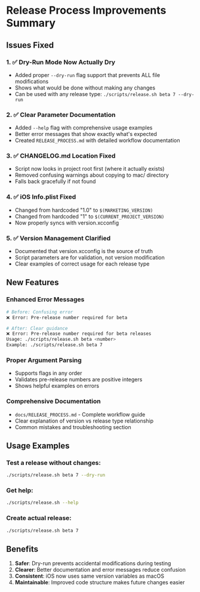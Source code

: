# Release Process Improvements Summary

## Issues Fixed

### 1. ✅ Dry-Run Mode Now Actually Dry
- Added proper `--dry-run` flag support that prevents ALL file modifications
- Shows what would be done without making any changes
- Can be used with any release type: `./scripts/release.sh beta 7 --dry-run`

### 2. ✅ Clear Parameter Documentation
- Added `--help` flag with comprehensive usage examples
- Better error messages that show exactly what's expected
- Created `RELEASE_PROCESS.md` with detailed workflow documentation

### 3. ✅ CHANGELOG.md Location Fixed
- Script now looks in project root first (where it actually exists)
- Removed confusing warnings about copying to mac/ directory
- Falls back gracefully if not found

### 4. ✅ iOS Info.plist Fixed
- Changed from hardcoded "1.0" to `$(MARKETING_VERSION)`
- Changed from hardcoded "1" to `$(CURRENT_PROJECT_VERSION)`
- Now properly syncs with version.xcconfig

### 5. ✅ Version Management Clarified
- Documented that version.xcconfig is the source of truth
- Script parameters are for validation, not version modification
- Clear examples of correct usage for each release type

## New Features

### Enhanced Error Messages
```bash
# Before: Confusing error
❌ Error: Pre-release number required for beta

# After: Clear guidance
❌ Error: Pre-release number required for beta releases
Usage: ./scripts/release.sh beta <number>
Example: ./scripts/release.sh beta 7
```

### Proper Argument Parsing
- Supports flags in any order
- Validates pre-release numbers are positive integers
- Shows helpful examples on errors

### Comprehensive Documentation
- `docs/RELEASE_PROCESS.md` - Complete workflow guide
- Clear explanation of version vs release type relationship
- Common mistakes and troubleshooting section

## Usage Examples

### Test a release without changes:
```bash
./scripts/release.sh beta 7 --dry-run
```

### Get help:
```bash
./scripts/release.sh --help
```

### Create actual release:
```bash
./scripts/release.sh beta 7
```

## Benefits

1. **Safer**: Dry-run prevents accidental modifications during testing
2. **Clearer**: Better documentation and error messages reduce confusion
3. **Consistent**: iOS now uses same version variables as macOS
4. **Maintainable**: Improved code structure makes future changes easier